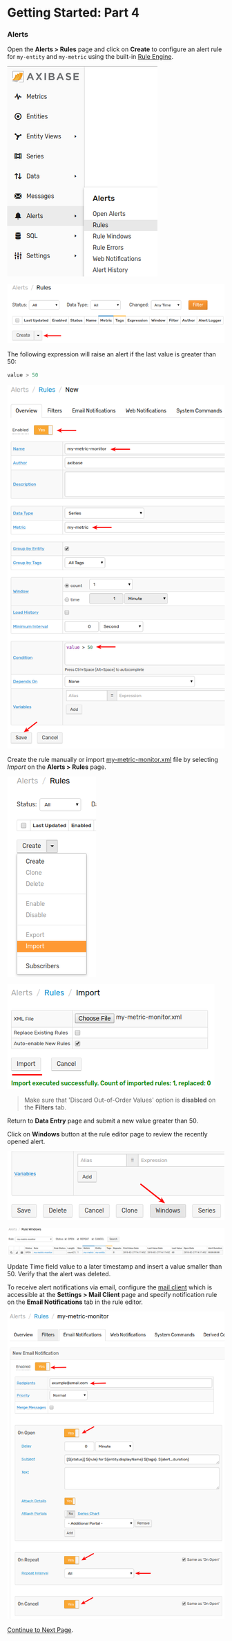 # Getting Started: Part 4

### Alerts

Open the **Alerts > Rules** page and click on **Create** to configure an alert rule for `my-entity` and `my-metric` using the built-in [Rule Engine](../rule-engine).

![](resources/getting-started-4_1.png)

![](resources/getting-started-4_2.png)

The following expression will raise an alert if the last value is greater than 50:

```java
value > 50
```
![](resources/getting-started-4_3.png)

Create the rule manually or import [my-metric-monitor.xml](resources/my-metric-monitor.xml) file by selecting _Import_ on the **Alerts > Rules** page.

![](resources/getting-started-4_4.png)

![](resources/getting-started-4_5.png)

> Make sure that 'Discard Out-of-Order Values' option is **disabled** on the **Filters** tab.

Return to **Data Entry** page and submit a new value greater than 50.

Click on **Windows** button at the rule editor page to review the recently opened alert.

![](resources/getting-started-4_6.png)

![](resources/getting-started-4_7.png)

Update Time field value to a later timestamp and insert a value smaller than 50. Verify that the alert was deleted.

To receive alert notifications via email, configure the [mail client](../administration/setting-up-email-client.md) which is accessible at the **Settings > Mail Client** page and specify notification rule on the **Email Notifications** tab in the rule editor.

![](resources/getting-started-4_8.png)

[Continue to Next Page](getting-started-5.md).

